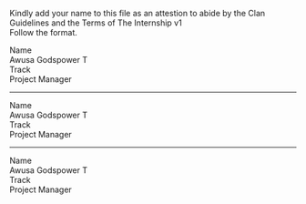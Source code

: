 
Kindly add your name to this file as an attestion to abide by the Clan Guidelines and the Terms of The Internship v1
<br/> Follow the format.<br/> 

Name <br/>Awusa Godspower T<br/>
Track <br/>Project Manager<br/>
___
Name <br/>Awusa Godspower T<br/>
Track <br/>Project Manager<br/>
___
Name <br/>Awusa Godspower T<br/>
Track <br/>Project Manager<br/>
